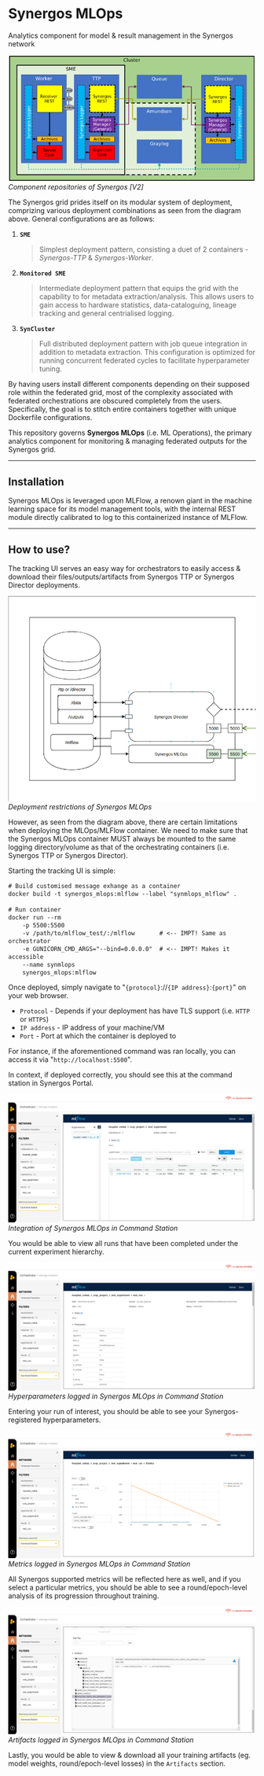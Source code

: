 # Synergos MLOps

Analytics component for model & result management in the Synergos network

![Synergos Components](./docs/images/synergos_modules.png)*Component repositories of Synergos [V2]*

The Synergos grid prides itself on its modular system of deployment, comprizing various deployment combinations as seen from the diagram above. General configurations are as follows:
1. **`SME`** 
    > Simplest deployment pattern, consisting a duet of 2 containers - *Synergos-TTP* & *Synergos-Worker*. 
2. **`Monitored SME`**
    > Intermediate deployment pattern that equips the grid with the capability to for metadata extraction/analysis. This allows users to gain access to hardware statistics, data-cataloguing, lineage tracking and general centrialised logging.
3. **`SynCluster`**
    > Full distributed deployment pattern with job queue integration in addition to metadata extraction. This configuration is optimized for running concurrent federated cycles to facilitate hyperparameter tuning.

By having users install different components depending on their supposed role within the federated grid, most of the complexity associated with federated orchestrations are obscured completely from the users. Specifically, the goal is to stitch entire containers together with unique Dockerfile configurations.

This repository governs **Synergos MLOps** (i.e. ML Operations), the primary analytics component for monitoring & managing federated outputs for the Synergos grid.

---

## Installation
Synergos MLOps is leveraged upon MLFlow, a renown giant in the machine learning space for its model management tools, with the internal REST module directly calibrated to log to this containerized instance of MLFlow.

---

## How to use?
The tracking UI serves an easy way for orchestrators to easily access & download their files/outputs/artifacts from Synergos TTP or Synergos Director deployments.

![Deployment restrictions for Synergos MLOps](./docs/images/mlops_deployment.png)*Deployment restrictions of Synergos MLOps*


However, as seen from the diagram above, there are certain limitations when deploying the MLOps/MLFlow container. We need to make sure that the Synergos MLOps container MUST always be mounted to the same logging directory/volume as that of the orchestrating containers (i.e. Synergos TTP or Synergos Director). 

Starting the tracking UI is simple: 

```
# Build customised message exhange as a container
docker build -t synergos_mlops:mlflow --label "synmlops_mlflow" .

# Run container
docker run --rm 
    -p 5500:5500 
    -v /path/to/mlflow_test/:/mlflow       # <-- IMPT! Same as orchestrator
    -e GUNICORN_CMD_ARGS="--bind=0.0.0.0"  # <-- IMPT! Makes it accessible
    --name synmlops 
    synergos_mlops:mlflow
```

Once deployed, simply navigate to "`{protocol}`://`{IP address}`:`{port}`" on your web browser.
    
- `Protocol` - Depends if your deployment has have TLS support (i.e. `HTTP` or `HTTPS`)
- `IP address` - IP address of your machine/VM
- `Port` - Port at which the container is deployed to


For instance, if the aforementioned command was ran locally, you can access it via "`http://localhost:5500`".

In context, if deployed correctly, you should see this at the command station in Synergos Portal.

![Representation of Synergos MLOps](./docs/images/command_station_mlflow.png)*Integration of Synergos MLOps in Command Station*

You would be able to view all runs that have been completed under the current experiment hierarchy.

![Hyperparameters logged in Synergos MLOps](./docs/images/command_station_mlflow_params.png)*Hyperparameters logged in Synergos MLOps in Command Station*

Entering your run of interest, you should be able to see your Synergos-registered hyperparameters.

![Metrics logged in Synergos MLOps](./docs/images/command_station_mlflow_metrics.png)*Metrics logged in Synergos MLOps in Command Station*

All Synergos supported metrics will be reflected here as well, and if you select a particular metrics, you should be able to see a round/epoch-level analysis of its progression throughout training.

![Artifacts logged in Synergos MLOps](./docs/images/command_station_mlflow_artifacts.png)*Artifacts logged in Synergos MLOps in Command Station*

Lastly, you would be able to view & download all your training artifacts (eg. model weights, round/epoch-level losses) in the `Artifacts` section.